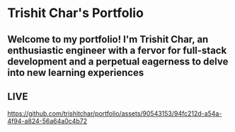 
# Trishit Char's Portfolio

## Welcome to my portfolio! I'm Trishit Char, an enthusiastic engineer with a fervor for full-stack development and a perpetual eagerness to delve into new learning experiences

## LIVE
https://github.com/trishitchar/portfolio/assets/90543153/94fc212d-a54a-4f94-a824-56a64a0c4b72

